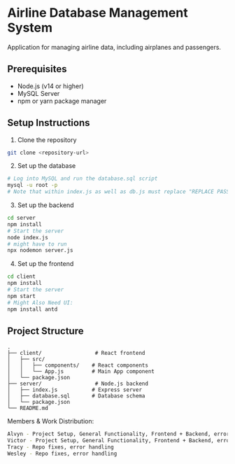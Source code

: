 # Airline Database Management System

Application for managing airline data, including airplanes and passengers.

## Prerequisites

- Node.js (v14 or higher)
- MySQL Server
- npm or yarn package manager

## Setup Instructions

1. Clone the repository
```bash
git clone <repository-url>
```

2. Set up the database
```bash
# Log into MySQL and run the database.sql script
mysql -u root -p
# Note that within index.js as well as db.js must replace "REPLACE PASSWORD" with your actual sql password
```

3. Set up the backend
```bash
cd server
npm install
# Start the server
node index.js
# might have to run 
npx nodemon server.js
```

4. Set up the frontend
```bash
cd client
npm install
# Start the server
npm start
# Might Also Need UI:
npm install antd
```

## Project Structure

```
.
├── client/                 # React frontend
│   ├── src/
│   │   ├── components/    # React components
│   │   └── App.js         # Main App component
│   └── package.json
├── server/                 # Node.js backend
│   ├── index.js           # Express server
│   ├── database.sql       # Database schema
│   └── package.json
└── README.md
```

Members & Work Distribution:
```bash
Alvyn - Project Setup, General Functionality, Frontend + Backend, error handling 
Victor - Project Setup, General Functionality, Frontend + Backend, error handling
Tracy - Repo fixes, error handling
Wesley - Repo fixes, error handling
```

